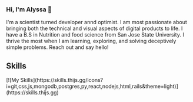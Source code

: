 ### Hi, I'm Alyssa 👋

I'm a scientist turned developer annd optimist. I am most passionate about bringing both the technical and visual aspects of digital products to life. I have a B.S in Nutrition and food science from San Jose State University. I thrive the most when I am learning, exploring, and solving deceptively simple problems. Reach out and say hello!


<h2> Skills </h2>
[![My Skills](https://skills.thijs.gg/icons?i=git,css,js,mongodb,postgres,py,react,nodejs,html,rails&theme=light)](https://skills.thijs.gg)
